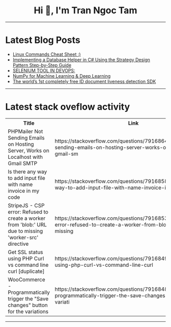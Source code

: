 <h1 align="center">Hi 👋, I'm Tran Ngoc Tam</h1>

---

# Latest Blog Posts 
<!-- BLOG-POST-LIST:START -->
- [Linux Commands Cheat Sheet :&rpar;](https://dev.to/madgan95/linux-commands-cheat-sheet--50lh)
- [Implementing a Database Helper in C# Using the Strategy Design Pattern Step-by-Step Guide](https://dev.to/auyeungdavid_2847435260/implementing-a-database-helper-in-c-using-the-strategy-design-pattern-step-by-step-guide-2j95)
- [SELENIUM TOOL IN DEVOPS:](https://dev.to/sarmithaa_prakash_3236650/selenium-tool-in-devops-5836)
- [NumPy for Machine Learning &amp; Deep Learning](https://dev.to/arju10/numpy-for-machine-learning-deep-learning-5hbb)
- [The world’s 1st completely free ID document liveness detection SDK](https://dev.to/faceplugin/the-worlds-1st-completely-free-id-document-liveness-detection-sdk-47gj)
<!-- BLOG-POST-LIST:END -->

---

# Latest stack oveflow activity
<table>
  <tr><th>Title</th><th>Link</th></tr>
  <!-- STACKOVERFLOW:START --><tr><td>PHPMailer Not Sending Emails on Hosting Server, Works on Localhost with Gmail SMTP</td><td>https://stackoverflow.com/questions/79168645/phpmailer-not-sending-emails-on-hosting-server-works-on-localhost-with-gmail-sm</td></tr><tr><td>Is there any way to add input file with name invoice in my code</td><td>https://stackoverflow.com/questions/79168584/is-there-any-way-to-add-input-file-with-name-invoice-in-my-code</td></tr><tr><td>StripeJS - CSP error: Refused to create a worker from &#39;blob:&#39; URL due to missing &#39;worker-src&#39; directive</td><td>https://stackoverflow.com/questions/79168532/stripejs-csp-error-refused-to-create-a-worker-from-blob-url-due-to-missing</td></tr><tr><td>Get SSL status using PHP Curl vs command line curl [duplicate]</td><td>https://stackoverflow.com/questions/79168493/get-ssl-status-using-php-curl-vs-command-line-curl</td></tr><tr><td>WooCommerce - Programmatically trigger the &quot;Save changes&quot; button for the variations</td><td>https://stackoverflow.com/questions/79168488/woocommerce-programmatically-trigger-the-save-changes-button-for-the-variati</td></tr><!-- STACKOVERFLOW:END -->
</table>

---


